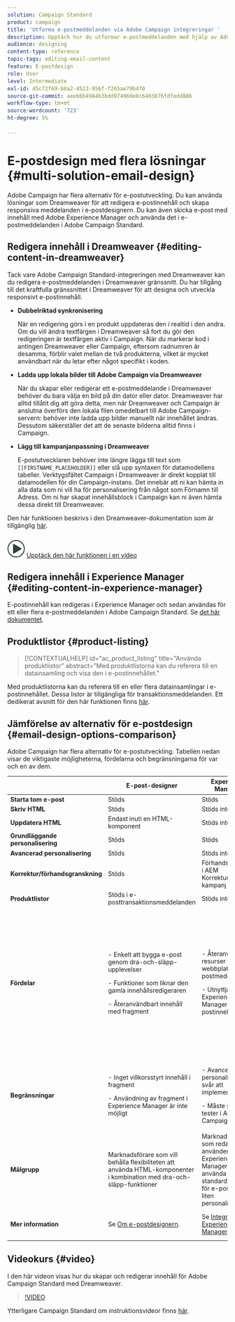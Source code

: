 ```yaml
---
solution: Campaign Standard
product: campaign
title: 'Utforma e-postmeddelanden via Adobe Campaign integreringar '
description: Upptäck hur du utformar e-postmeddelanden med hjälp av Adobe Campaign integreringar i e-postdesignern.
audience: designing
content-type: reference
topic-tags: editing-email-content
feature: E-postdesign
role: User
level: Intermediate
exl-id: d5c72f69-68a2-4523-956f-f265ae79b470
source-git-commit: aeeb6b4984b3bdd974960e8c6403876fdfedd886
workflow-type: tm+mt
source-wordcount: '723'
ht-degree: 5%

---
```


# E-postdesign med flera lösningar {#multi-solution-email-design}

Adobe Campaign har flera alternativ för e-postutveckling. Du kan använda lösningar som Dreamweaver för att redigera e-postinnehåll och skapa responsiva meddelanden i e-postdesignern. Du kan även skicka e-post med innehåll med Adobe Experience Manager och använda det i e-postmeddelanden i Adobe Campaign Standard.

## Redigera innehåll i Dreamweaver {#editing-content-in-dreamweaver}

Tack vare Adobe Campaign Standard-integreringen med Dreamweaver kan du redigera e-postmeddelanden i Dreamweaver gränssnitt. Du har tillgång till det kraftfulla gränssnittet i Dreamweaver för att designa och utveckla responsivt e-postinnehåll.

* **Dubbelriktad synkronisering**

   När en redigering görs i en produkt uppdateras den i realtid i den andra. Om du vill ändra textfärgen i Dreamweaver så fort du gör den redigeringen är textfärgen aktiv i Campaign. När du markerar kod i antingen Dreamweaver eller Campaign, eftersom radnumren är desamma, förblir valet mellan de två produkterna, vilket är mycket användbart när du letar efter något specifikt i koden.

* **Ladda upp lokala bilder till Adobe Campaign via Dreamweaver**

   När du skapar eller redigerar ett e-postmeddelande i Dreamweaver behöver du bara välja en bild på din dator eller dator. Dreamweaver har alltid tillåtit dig att göra detta, men när Dreamweaver och Campaign är anslutna överförs den lokala filen omedelbart till Adobe Campaign-servern: behöver inte ladda upp bilder manuellt när innehållet ändras. Dessutom säkerställer det att de senaste bilderna alltid finns i Campaign.

* **Lägg till kampanjanpassning i Dreamweaver**

   E-postutvecklaren behöver inte längre lägga till text som `[[FIRSTNAME_PLACEHOLDER]]` eller slå upp syntaxen för datamodellens tabeller. Verktygsfältet Campaign i Dreamweaver är direkt kopplat till datamodellen för din Campaign-instans. Det innebär att ni kan hämta in alla data som ni vill ha för personalisering från något som Förnamn till Adress. Om ni har skapat innehållsblock i Campaign kan ni även hämta dessa direkt till Dreamweaver.

Den här funktionen beskrivs i den Dreamweaver-dokumentation som är tillgänglig [här](https://helpx.adobe.com/se/dreamweaver/using/working-with-dreamweaver-and-campaign.html).

![](assets/do-not-localize/how-to-video.png) [Upptäck den här funktionen i en video](#video)

## Redigera innehåll i Experience Manager {#editing-content-in-experience-manager}

E-postinnehåll kan redigeras i Experience Manager och sedan användas för ett eller flera e-postmeddelanden i Adobe Campaign Standard. Se [det här dokumentet](../../integrating/using/integrating-with-experience-manager.md).

## Produktlistor {#product-listing}

>[!CONTEXTUALHELP]
>id="ac_product_listing"
>title="Använda produktlistor"
>abstract="Med produktlistorna kan du referera till en datainsamling och visa den i e-postinnehållet."

Med produktlistorna kan du referera till en eller flera datainsamlingar i e-postinnehållet. Dessa listor är tillgängliga för transaktionsmeddelanden. Ett dedikerat avsnitt för den här funktionen finns [här](../../designing/using/using-product-listings.md).

## Jämförelse av alternativ för e-postdesign {#email-design-options-comparison}

Adobe Campaign har flera alternativ för e-postutveckling. Tabellen nedan visar de viktigaste möjligheterna, fördelarna och begränsningarna för var och en av dem.

<table> 
 <thead> 
  <tr> 
   <th> </th> 
   <th> E-post-designer<br /> </th> 
   <th> Experience Manager<br /> </th> 
   <th> Dreamweaver<br /> </th> 
  </tr> 
 </thead> 
 <tbody> 
  <tr> 
   <td> <strong>Starta tom e-post</strong><br /> </td> 
   <td> Stöds<br /> </td> 
   <td> Stöds<br /> </td> 
   <td> Stöds<br /> </td> 
  </tr> 
  <tr> 
   <td> <strong>Skriv HTML</strong><br /> </td> 
   <td> Stöds<br /> </td> 
   <td> Stöds inte<br /> </td> 
   <td> Stöds<br /> </td> 
  </tr> 
  <tr> 
   <td> <strong>Uppdatera HTML</strong><br /> </td> 
   <td> Endast inuti en HTML-komponent<br /> </td> 
   <td> Stöds inte<br /> </td> 
   <td> Stöds<br /> </td> 
  </tr> 
  <tr> 
   <td> <strong>Grundläggande personalisering</strong><br /> </td> 
   <td> Stöds<br /> </td> 
   <td> Stöds<br /> </td> 
   <td> Stöds<br /> </td> 
  </tr> 
  <tr> 
   <td> <strong>Avancerad personalisering</strong><br /> </td> 
   <td> Stöds<br /> </td> 
   <td> Stöds inte<br /> </td> 
   <td> Stöds inte<br /> </td> 
  </tr> 
  <tr> 
   <td> <strong>Korrektur/förhandsgranskning</strong><br /> </td> 
   <td> Stöds<br /> </td> 
   <td> Förhandsgranska i AEM<br /> Korrektur i kampanj<br /> </td> 
   <td> Förhandsgranska och granska i Campaign<br /> </td> 
  </tr> 
  <tr> 
   <td> <strong>Produktlistor</strong><br /> </td> 
   <td> Stöds i e-posttransaktionsmeddelanden<br /> </td> 
   <td> Stöds inte<br /> </td> 
   <td> Stöds inte<br /> </td> 
  </tr> 
  <tr> 
   <td> <strong>Fördelar</strong><br /> </td> 
   <td> 
     <p>- Enkelt att bygga e-post genom dra-och-släpp-upplevelser</p>
     <p>- Funktioner som liknar den gamla innehållsredigeraren</p>
     <p>- Återanvändbart innehåll med fragment</p>
  </td> 
   <td> 
     <p>- Återanvända resurser från webbplatsen i e-postmeddelanden</p>
     <p>- Utnyttja Experience Manager i e-postinnehåll</p>
    </td> 
   <td> 
    <p>- Möjlighet för utvecklare att direkt koda ett e-postmeddelande</p>
    <p>- Dubbelriktad synkronisering</p>
    <p>- Redigera offline i Dreamweaver och synkronisera senare</p>
    <p>- Överföra bilder till Adobe Campaign via Dreamweaver</p>
  </td> 
  </tr> 
  <tr> 
   <td> <strong>Begränsningar</strong><br /> </td> 
   <td> 
     <p>- Inget villkorsstyrt innehåll i fragment</p>
     <p>- Användning av fragment i Experience Manager är inte möjligt</p>
  </td> 
   <td> 
     <p>- Avancerad personalisering är svår att implementera</p>
     <p>- Måste skicka tester i Adobe Campaign</p>
  </td> 
   <td> Dynamiskt innehåll stöds inte<br /> </td> 
  </tr> 
  <tr> 
   <td> <strong>Målgrupp</strong><br /> </td> 
   <td> Marknadsförare som vill behålla flexibiliteten att använda HTML-komponenter i kombination med dra-och-släpp-funktioner<br /> </td> 
   <td> Marknadsförare som redan använder Experience Manager som vill använda standardmallar för e-post med liten personalisering<br /> </td> 
   <td> Utvecklare som vill koda e-postinnehåll och integrera direkt med Adobe Campaign<br /> </td> 
  </tr> 
  <tr> 
   <td> <strong>Mer information</strong><br /> </td> 
   <td> Se <a href="../../designing/using/designing-content-in-adobe-campaign.md">Om e-postdesignern</a>.<br /> </td> 
   <td> Se <a href="../../integrating/using/integrating-with-experience-manager.md">Integrera med Experience Manager</a>.<br /> </td> 
   <td> Se <a href="https://helpx.adobe.com/dreamweaver/using/working-with-dreamweaver-and-campaign.html">Dreamweaver och Campaign</a> och se den här <a href="#video">videon</a>.<br /> </td> 
  </tr> 
 </tbody> 
</table>

## Videokurs {#video}

I den här videon visas hur du skapar och redigerar innehåll för Adobe Campaign Standard med Dreamweaver.

>[!VIDEO](https://video.tv.adobe.com/v/23121?quality=12&captions=eng)

Ytterligare Campaign Standard om instruktionsvideor finns [här](https://experienceleague.adobe.com/docs/campaign-standard-learn/tutorials/overview.html?lang=sv).
